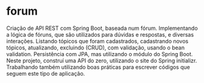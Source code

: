 # forum

Criação de API REST com Spring Boot, baseada num fórum. Implementando a lógica de fóruns, que são utilizados para dúvidas e respostas, e diversas interações. Listando tópicos que foram cadastrados, cadastrando novos tópicos, atualizando, excluindo (CRUD), com validação, usando o bean validation. Persistência com JPA, mas utilizando o módulo do Spring Boot.
Neste projeto, construí uma API do zero, utilizando o site do Spring initializr. Trabalhando também utilizando boas práticas para escrever códigos que seguem este tipo de aplicação.
